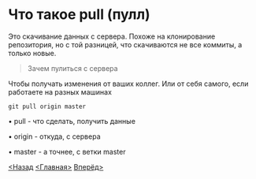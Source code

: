 # Что такое pull (пулл)

Это скачивание данных с сервера. Похоже на клонирование репозитория, но с той разницей, что скачиваются не все коммиты, а только новые.

>Зачем пулиться с сервера 

Чтобы получать изменения от ваших коллег. Или от себя самого, если работаете на разных машинах

```
git pull origin master
```

•	pull - что сделать, получить данные

•	origin - откуда, с сервера

•	master - а точнее, с ветки master




[<Назад](./../Pages/push.md)  [<Главная>](./../readme.md)   [Вперёд>](./Pages/../diff.md)

